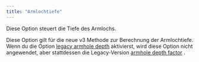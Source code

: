 ```yaml
---
title: "Armlochtiefe"
---
```


Diese Option steuert die Tiefe des Armlochs.

Diese Option gilt für die neue v3 Methode zur Berechnung der Armlochtiefe. Wenn du die Option [legacy armhole depth](/docs/designs/simon/options/legacyarmholedepth) aktivierst, wird diese Option nicht angewendet, aber stattdessen die Legacy-Version [armhole depth factor](/docs/designs/simon/options/armholedepthfactor) .

